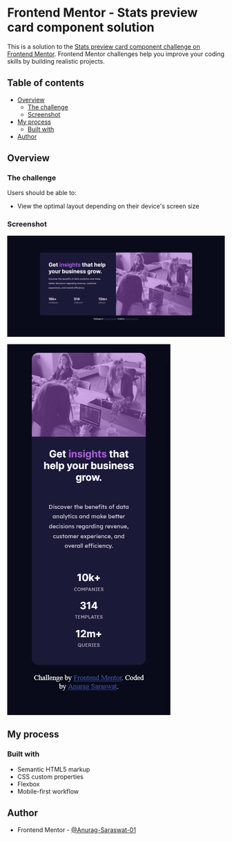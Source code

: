 # Frontend Mentor - Stats preview card component solution

This is a solution to the [Stats preview card component challenge on Frontend Mentor](https://www.frontendmentor.io/challenges/stats-preview-card-component-8JqbgoU62). Frontend Mentor challenges help you improve your coding skills by building realistic projects. 

## Table of contents

- [Overview](#overview)
  - [The challenge](#the-challenge)
  - [Screenshot](#screenshot)
- [My process](#my-process)
  - [Built with](#built-with)
- [Author](#author)

## Overview

### The challenge

Users should be able to:

- View the optimal layout depending on their device's screen size

### Screenshot

![Desktop screenshot](images/screenshots/desktop-ss.png)

![Mobile screenshot](images/screenshots/mobile-ss.png)

## My process

### Built with

- Semantic HTML5 markup
- CSS custom properties
- Flexbox
- Mobile-first workflow

## Author

- Frontend Mentor - [@Anurag-Saraswat-01](https://www.frontendmentor.io/profile/Anurag-Saraswat-01)
